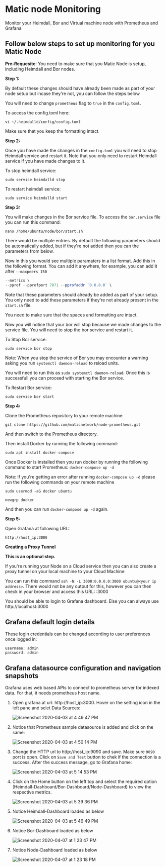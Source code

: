 # Matic node Monitoring

Monitor your Heimdall, Bor and Virtual machine node with Prometheus and Grafana

## Follow below steps to set up monitoring for you Matic Node

**Pre-Requesite**: You need to make sure that you Matic Node is setup, including Heimdall and Bor nodes. 

**Step 1:**

By default these changes should have already been made as part of your node setup but incase they're not, you can follow the steps below

You will need to change `prometheus` flag to `true` in the `config.toml`. 

To access the config.toml here:

`vi ~/.heimdalld/config/config.toml`

Make sure that you keep the formatting intact.

**Step 2:**

Once you have made the changes in the `config.toml` you will need to stop Heimdall service and restart it. Note that you only need to restart Heimdall service if you have made changes to it.

To stop heimdall service:

`sudo service heimdalld stop`

To restart heimdall service:

`sudo service heimdalld start`

**Step 3:**

You will make changes in the Bor service file. To access the `bor.service` file you can run this command:

`nano /home/ubuntu/node/bor/start.sh`

There would be multiple entries. By default the following parameters should be automatically added, but if they're not added then you can the parameters from below.

Now in this you would see multiple paramaters in a list format. Add this in the following format. You can add it anywhere, for example, you can add it after `--maxpeers 150`

```js
--metrics \
--pprof --pprofport 7071 --pprofaddr `0.0.0.0` \
``` 

Note that these parameters should already be added as part of your setup. You only need to add these parameters if they're not already present in the `start.sh` file. 

You need to make sure that the spaces and formatting are intact.

Now you will notice that your bor will stop because we made changes to the service file. You will need to stop the bor service and restart it.

To Stop Bor service:

`sudo service bor stop`

Note: When you stop the service of Bor you may encounter a warning asking you run `systemctl daemon-reload` to reload units.

You will need to run this as `sudo systemctl daemon-reload`. Once this is successfull you can proceed with starting the Bor service.

To Restart Bor service:

`sudo service bor start`


**Step 4:**

Clone the Prometheus repository to your remote machine

`git clone https://github.com/maticnetwork/node-prometheus.git`

And then switch to the Prometheus directory.

Then install Docker by running the following command:

`sudo apt install docker-compose`

Once Docker is installed then you run docker by running the following command to start Prometheus: `docker-compose up -d`

Note: If you're getting an error after running `docker-compose up -d` please run the following commands on your remote machine

`sudo usermod -aG docker ubuntu`

`newgrp docker`

And then you can run `docker-compose up -d` again.

**Step 5:**

Open Grafana at following URL:

```
http://host_ip:3000
```

**Creating a Proxy Tunnel**

**This is an optional step.**

If you're running your Node on a Cloud service then you can also create a proxy tunnel on your local machine to your Cloud Machine

You can run this command `ssh -N -L 3000:0.0.0.0:3000 ubuntu@<your ip address>`. There would not be any output for this, however you can then check in your browser and access this URL: <your ip address>:3000

You should be able to login to Grafana dashboard. Else you can always use http://localhost:3000

## Grafana default login details

These login credentials can be changed according to user preferences once logged in:

```
username: admin
password: admin
```

## Grafana datasource configuration and navigation snapshots

Grafana uses web based APIs to connect to prometheus server for indexed data. For that, it needs prometheus host name.


1. Open grafana at url: http://host_ip:3000. Hover on the setting icon in the left pane and selet Data Sources:



    ![Screenshot 2020-04-03 at 4 49 47 PM](https://user-images.githubusercontent.com/31979627/78356085-8bf3a480-75cc-11ea-9ed0-635edd495c96.png)


2. Notice that Prometheus sample datasource is added and click on the same:


     ![Screenshot 2020-04-03 at 4 50 14 PM](https://user-images.githubusercontent.com/31979627/78356289-e856c400-75cc-11ea-86da-e94d742a07f7.png)


3. Change the HTTP url to http://host_ip:9090 and save. Make sure `9090` port is open. Click on `Save and Test` button to chek if the connection is a success. After the success message, go to Grafana home:


     ![Screenshot 2020-04-03 at 5 14 53 PM](https://user-images.githubusercontent.com/31979627/78357564-4dabb480-75cf-11ea-9c9c-f6e8daadec47.png)


4. Click on the Home button on the left top and select the required option (Heimdall-Dashboard/Bor-Dashboard/Node-Dashboard) to view the respective metrics.


     ![Screenshot 2020-04-03 at 5 39 36 PM](https://user-images.githubusercontent.com/31979627/78359766-543c2b00-75d3-11ea-8b62-d8e8ee422191.png)

5. Notice Heimdall-Dashboard loaded as below

     ![Screenshot 2020-04-03 at 5 46 49 PM](https://user-images.githubusercontent.com/31979627/78359855-78980780-75d3-11ea-8cdf-8db0cb5ac4cc.png)

6. Notice Bor-Dashboard loaded as below
     
     ![Screenshot 2020-04-07 at 1 23 47 PM](https://user-images.githubusercontent.com/31979627/78644246-33c1e880-78d3-11ea-9073-afe8077ab917.png)
     
7. Notice Node-Dashboard loaded as below

     ![Screenshot 2020-04-07 at 1 23 18 PM](https://user-images.githubusercontent.com/31979627/78644461-89969080-78d3-11ea-9123-8587653c9d9a.png)
     

